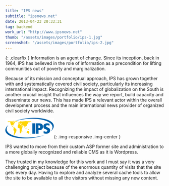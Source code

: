 ```yaml
---
title: "IPS news"
subtitle: "ipsnews.net"
date: 2013-04-23 20:33:31
tag: backend
work_url: "http://www.ipsnews.net"
thumb: "/assets/images/portfolio/ips-1.jpg"
screenshot: "/assets/images/portfolio/ips-2.jpg"
---
```


{: .clearfix }
Information is an agent of change. Since its inception, back in 1964, IPS has believed in the role of information as a precondition for lifting communities out of poverty and marginalization.

Because of its mission and conceptual approach, IPS has grown together with and systematically covered civil society, particularly its increasing international impact. Recognizing the impact of globalization on the South is another crucial insight that influences the way we report, build capacity and disseminate our news. This has made IPS a relevant actor within the overall development process and the main international news provider of organized civil society worldwide.

![](/images/projects/ipsnews/company-logo.png){: .img-responsive .img-center }

IPS wanted to move from their custom ASP former site and administration to a more globally recognized and reliable CMS as it is Wordpress.

They trusted in my knowledge for this work and I must say it was a very challenging project because of the enormous quantity of visits that the site gets every day. Having to explore and analyze several cache tools to allow the site to be available to all the visitors without missing any new content.
